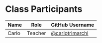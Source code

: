 # Class Participants

| Name | Role | GitHub Username |
|-----|----|--------|
| Carlo | Teacher | [@carlotrimarchi](https://github.com/carlotrimarchi)|
